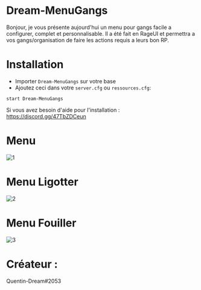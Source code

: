# Dream-MenuGangs
Bonjour, je vous présente aujourd'hui un menu pour gangs facile a configurer, complet et personnalisable. Il a été fait en RageUI et permettra a vos gangs/organisation de faire les actions requis a leurs bon RP.

# Installation
- Importer `Dream-MenuGangs` sur votre base
- Ajoutez ceci dans votre `server.cfg` ou  `ressources.cfg`:

```
start Dream-MenuGangs
```
Si vous avez besoin d'aide pour l'installation : https://discord.gg/47TbZDCeun

# Menu 
![1](https://user-images.githubusercontent.com/101477460/158060093-9c355f70-5c07-4722-a546-87e6be57eb99.PNG)
# Menu Ligotter
![2](https://user-images.githubusercontent.com/101477460/158060095-4e978acd-f5f6-4334-a9ca-6d70271dffd6.PNG)
# Menu Fouiller
![3](https://user-images.githubusercontent.com/101477460/158060097-008ab79e-8db5-472f-a6a0-def69bc57dec.PNG)

# Créateur :
Quentin-Dream#2053
